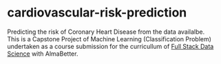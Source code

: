 # cardiovascular-risk-prediction
Predicting the risk of Coronary Heart Disease from the data availalbe.\
This is a Capstone Project of Machine Learning (Classification Problem) undertaken as a course submission for the curricullum of [Full Stack Data Science](https://www.almabetter.com/courses/full-stack-data-science) with AlmaBetter.
